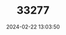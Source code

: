 ---
title: "33277"
category: "Sindora beccariana"
draft: false
date: 2024-02-22 13:03:50
languages:
  Indonesian: ["Merdjang", "Sasundur", "Tampur Hantoe"]
---